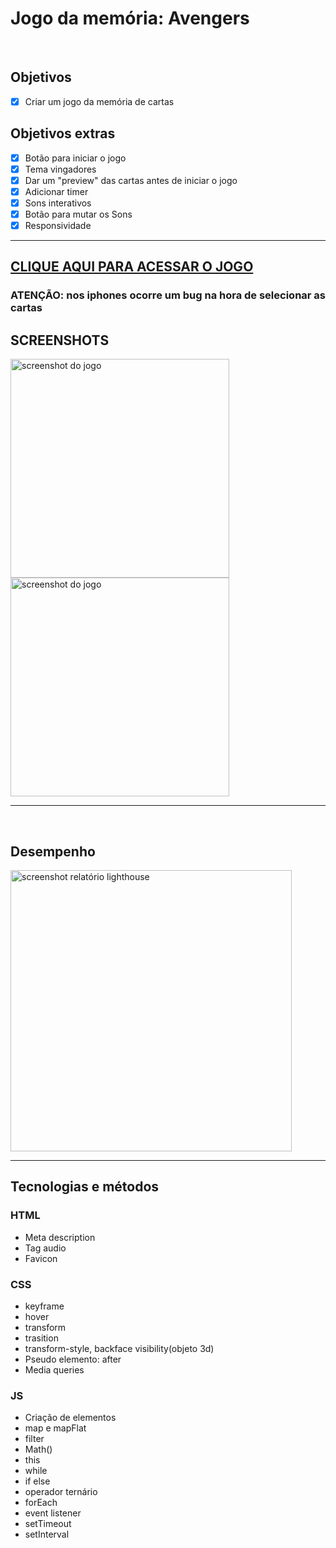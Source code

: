 <h1>Jogo da memória: Avengers</h1>
<br>
<h2>Objetivos</h2> 

- [x] Criar um jogo da memória de cartas
<h2>Objetivos extras</h2>

- [x] Botão para iniciar o jogo
- [x] Tema vingadores
- [x] Dar um "preview" das cartas antes de iniciar o jogo
- [x] Adicionar timer
- [x] Sons interativos
- [x] Botão para mutar os Sons
- [x] Responsividade 

<hr>

<h2>
    <a href="https://petertechdev.github.io/jogo-da-memoria/" target="_blank" rel="noopener noreferrer">CLIQUE AQUI PARA ACESSAR O JOGO</a>
</h2>
<h3>ATENÇÃO: nos iphones ocorre um bug na hora de selecionar as cartas</h3>
<h2>SCREENSHOTS</h2>
<img width="350px" align="left"src="https://user-images.githubusercontent.com/78622386/136984215-c58c8b80-1685-4fbb-8f7f-47fb887d4a0d.png" alt="screenshot do jogo">
<img width="350px" align="" src="https://user-images.githubusercontent.com/78622386/136984512-de8ceb1f-c158-4768-8fe6-57641781778e.png" alt="screenshot do jogo">
<br>
<hr>
<br>
<h2>Desempenho</h2>
<img width="450px" align="" src="https://user-images.githubusercontent.com/78622386/137550142-d69d0510-4190-44da-b4b4-3fe28f758468.png" alt="screenshot relatório lighthouse">
<hr>
<h2>Tecnologias e métodos</h2>
<h3>HTML </h3>
<ul>
    <li> Meta description  </li>
    <li> Tag audio </li>
    <li> Favicon </li>
</ul>
<h3>CSS</h3>
<ul>
    <li> keyframe  </li>
    <li> hover </li>
    <li> transform </li>
    <li>trasition </li>
    <li>transform-style, backface visibility(objeto 3d)</li>
    <li>Pseudo elemento: after</li>
    <li>Media queries</li>
</ul>
<h3>JS</h3>
<ul>
    <li>Criação de elementos</li>
    <li> map e mapFlat </li>
    <li> filter </li>
    <li> Math() </li>
    <li> this </li>
    <li> while </li>
    <li> if else </li>
    <li> operador ternário </li>
    <li> forEach </li>
    <li> event listener </li>
    <li> setTimeout </li>
    <li> setInterval </li>
</ul>
